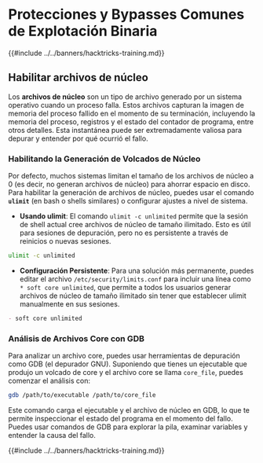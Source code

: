 # Protecciones y Bypasses Comunes de Explotación Binaria

{{#include ../../banners/hacktricks-training.md}}

## Habilitar archivos de núcleo

Los **archivos de núcleo** son un tipo de archivo generado por un sistema operativo cuando un proceso falla. Estos archivos capturan la imagen de memoria del proceso fallido en el momento de su terminación, incluyendo la memoria del proceso, registros y el estado del contador de programa, entre otros detalles. Esta instantánea puede ser extremadamente valiosa para depurar y entender por qué ocurrió el fallo.

### **Habilitando la Generación de Volcados de Núcleo**

Por defecto, muchos sistemas limitan el tamaño de los archivos de núcleo a 0 (es decir, no generan archivos de núcleo) para ahorrar espacio en disco. Para habilitar la generación de archivos de núcleo, puedes usar el comando **`ulimit`** (en bash o shells similares) o configurar ajustes a nivel de sistema.

- **Usando ulimit**: El comando `ulimit -c unlimited` permite que la sesión de shell actual cree archivos de núcleo de tamaño ilimitado. Esto es útil para sesiones de depuración, pero no es persistente a través de reinicios o nuevas sesiones.
```bash
ulimit -c unlimited
```
- **Configuración Persistente**: Para una solución más permanente, puedes editar el archivo `/etc/security/limits.conf` para incluir una línea como `* soft core unlimited`, que permite a todos los usuarios generar archivos de núcleo de tamaño ilimitado sin tener que establecer ulimit manualmente en sus sesiones.
```markdown
- soft core unlimited
```
### **Análisis de Archivos Core con GDB**

Para analizar un archivo core, puedes usar herramientas de depuración como GDB (el depurador GNU). Suponiendo que tienes un ejecutable que produjo un volcado de core y el archivo core se llama `core_file`, puedes comenzar el análisis con:
```bash
gdb /path/to/executable /path/to/core_file
```
Este comando carga el ejecutable y el archivo de núcleo en GDB, lo que te permite inspeccionar el estado del programa en el momento del fallo. Puedes usar comandos de GDB para explorar la pila, examinar variables y entender la causa del fallo.

{{#include ../../banners/hacktricks-training.md}}
